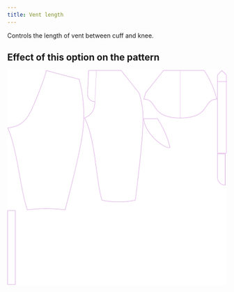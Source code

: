 ```yaml
---
title: Vent length
---
```


Controls the length of vent between cuff and knee.

## Effect of this option on the pattern

![This image shows the effect of this option by superimposing several variants that have a different value for this option](cornelius_ventlength_sample.svg "Effect of this option on the pattern")
